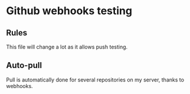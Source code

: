 Github webhooks testing
=======================

Rules
-----

This file will change a lot as it allows push testing.

Auto-pull
---------

Pull is automatically done for several repositories on my server, thanks to webhooks.
